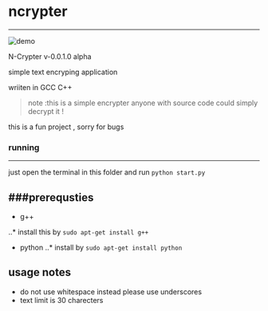 #  ncrypter
---
![demo](https://imgur.com/1eXpshJ.gif)

N-Crypter v-0.0.1.0 alpha

simple text encryping application

wriiten in GCC C++

    
> note :this is a simple encrypter anyone with source code could simply decrypt it !

this is a fun project , sorry for bugs 
### running
---
just open the terminal in this folder and run ```python start.py```

###prerequsties
---
* g++ 

..*  install this by 
```sudo apt-get install g++ ```
* python
..* install by
```sudo apt-get install python```

## usage notes
  * do not use whitespace instead please use underscores
  * text limit is 30 charecters 
